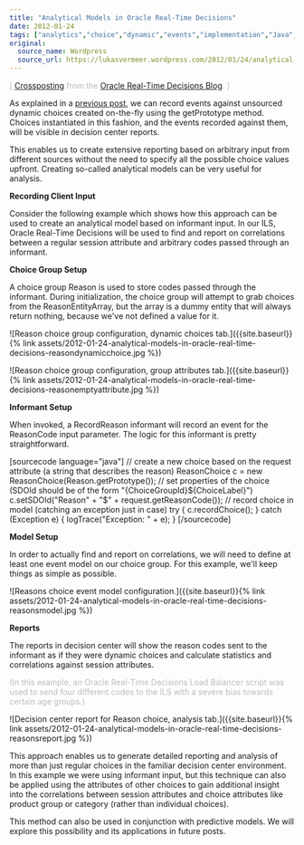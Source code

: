 ```yaml
---
title: "Analytical Models in Oracle Real-Time Decisions"
date: 2012-01-24
tags: ["analytics","choice","dynamic","events","implementation","Java","Oracle","RTD"]
original:
  source_name: Wordpress
  source_url: https://lukasvermeer.wordpress.com/2012/01/24/analytical-models-in-oracle-real-time-decisions/
---
```


<span style="color:#bbb;">[ [Crossposting](http://blogs.oracle.com/rtd/en/entry/analytical_models) from the [Oracle Real-Time Decisions Blog](http://blogs.oracle.com/rtd/). ]</span>

As explained in a [previous post](http://lukasvermeer.wordpress.com/2012/01/10/recording-choices/), we can record events against unsourced dynamic choices created on-the-fly using the getPrototype method. Choices instantiated in this fashion, and the events recorded against them, will be visible in decision center reports.

This enables us to create extensive reporting based on arbitrary input from different sources without the need to specify all the possible choice values upfront. Creating so-called analytical models can be very useful for analysis.

**Recording Client Input**

Consider the following example which shows how this approach can be used to create an analytical model based on informant input. In our ILS, Oracle Real-Time Decisions will be used to find and report on correlations between a regular session attribute and arbitrary codes passed through an informant.

**Choice Group Setup**

A choice group Reason is used to store codes passed through the informant. During initialization, the choice group will attempt to grab choices from the ReasonEntityArray, but the array is a dummy entity that will always return nothing, because we've not defined a value for it.

![Reason choice group configuration, dynamic choices tab.]({{site.baseurl}}{% link assets/2012-01-24-analytical-models-in-oracle-real-time-decisions-reasondynamicchoice.jpg %})

![Reason choice group configuration, group attributes tab.]({{site.baseurl}}{% link assets/2012-01-24-analytical-models-in-oracle-real-time-decisions-reasonemptyattribute.jpg %})

**Informant Setup**

When invoked, a RecordReason informant will record an event for the ReasonCode input parameter. The logic for this informant is pretty straightforward.

[sourcecode language="java"]
// create a new choice based on the request attribute (a string that describes the reason)
ReasonChoice c = new ReasonChoice(Reason.getPrototype());
// set properties of the choice (SDOId should be of the form "{ChoiceGroupId}${ChoiceLabel}")
c.setSDOId("Reason" + "$" + request.getReasonCode());
// record choice in model (catching an exception just in case)
try { c.recordChoice(); } catch (Exception e) { logTrace("Exception: " + e); }
[/sourcecode]

**Model Setup**

In order to actually find and report on correlations, we will need to define at least one event model on our choice group. For this example, we'll keep things as simple as possible.

![Reasons choice event model configuration.]({{site.baseurl}}{% link assets/2012-01-24-analytical-models-in-oracle-real-time-decisions-reasonsmodel.jpg %})

**Reports**

The reports in decision center will show the reason codes sent to the informant as if they were dynamic choices and calculate statistics and correlations against session attributes.

<span style="color:#bbb;">(In this example, an Oracle Real-Time Decisions Load Balancer script was used to send four different codes to the ILS with a severe bias towards certain age groups.)</span>

![Decision center report for Reason choice, analysis tab.]({{site.baseurl}}{% link assets/2012-01-24-analytical-models-in-oracle-real-time-decisions-reasonsreport.jpg %})

This approach enables us to generate detailed reporting and analysis of more than just regular choices in the familiar decision center environment. In this example we were using informant input, but this technique can also be applied using the attributes of other choices to gain additional insight into the correlations between session attributes and choice attributes like product group or category (rather than individual choices).

This method can also be used in conjunction with predictive models. We will explore this possibility and its applications in future posts.